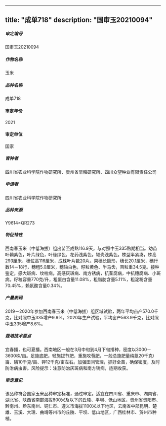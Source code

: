 
---
title: "成单718"
description: "国审玉20210094"
---
##### 审定编号 
国审玉20210094

##### 作物名称
玉米

##### 品种名称
成单718

#### 审定年份
2021	

#### 审定单位
国家

##### 育种者
四川省农业科学院作物研究所、贵州省旱粮研究所、四川众望种业有限责任公司

##### 申请者
四川省农业科学院作物研究所

##### 品种来源
Y9614×QR273

##### 特征特性
西南春玉米（中低海拔）组出苗至成熟116.9天，与对照中玉335熟期相当。幼苗叶鞘紫色，叶片绿色，叶缘绿色，花药浅紫色，颖壳浅紫色。株型半紧凑，株高293厘米，穗位高116厘米，成株叶片数20片。果穗长筒形，穗长20.1厘米，穗行数14－18行，穗粗5.0厘米，穗轴白色，籽粒黄色、半马齿，百粒重34.5克。接种鉴定，感大斑病、纹枯病，高感灰斑病、南方锈病，抗茎腐病，中抗穗腐病、小斑病。籽粒容重770克/升，粗蛋白含量11.08%，粗脂肪含量5.11%，粗淀粉含量70.45%，赖氨酸含量0.34%。

##### 产量表现
2019－2020年参加西南春玉米（中低海拔）组区域试验，两年平均亩产570.0千克，比对照中玉335增产9.9%。2020年生产试验，平均亩产563.9千克，比对照中玉335增产8.6%。

##### 栽培技术要点
宜春播，也可夏播。西南地区一般在3月中旬到4月下旬播种，密度以3000－3600株/亩。足施底肥，轻施拔节肥，重施攻苞肥，一般总施肥量纯氮20千克/亩、磷10千克/亩、钾12千克/亩左右。加强田间管理，抓好全苗，确保密度，及时防治病虫害。风险提示：注意防治灰斑病和南方锈病，适期收获。

##### 审定意见
该品种符合国家玉米品种审定标准，通过审定。适宜在四川省、重庆市、湖南省、湖北省、陕西省南部海拔800米及以下的丘陵、平坝、低山地区，贵州省贵阳市、黔南州、黔东南州、铜仁市、遵义市海拔1100米以下地区，云南省中部昆明、楚雄、玉溪、大理、曲靖等州市的丘陵、平坝、低山地区，广西桂林市、贺州市种植。


